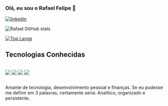### Olá, eu sou o Rafael Felipe 👋

[![linkedin](https://img.shields.io/badge/LinkedIn-0077B5?style=for-the-badge&logo=linkedin&logoColor=white)](https://www.linkedin.com/in/rafaelmoreirawb/)

![Rafael GitHub stats](https://github-readme-stats.vercel.app/api?username=rafaelfelipe6&show_icons=true&theme=dracula)

[![Top Langs](https://github-readme-stats.vercel.app/api/top-langs/?username=rafaelfelipe6)](https://github.com/rafaelfelipe6/github-readme-stats)

## Tecnologias Conhecidas

<div style="display: inline_block"><br/>
    <img align="center" alt"html5" src="https://img.shields.io/badge/HTML5-E34F26?style=for-the-badge&logo=html5&logoColor=white"/>
    <img align="center" alt"html5" src="https://img.shields.io/badge/CSS3-1572B6?style=for-the-badge&logo=css3&logoColor=white"/>
    <img align="center" alt"html5" src="https://img.shields.io/badge/JavaScript-F7DF1E?style=for-the-badge&logo=javascript&logoColor=black"/>
    <img align="center" alt"html5" src="https://img.shields.io/badge/Python-14354C?style=for-the-badge&logo=python&logoColor=white"/>
</div><br>

Amante de tecnologia, desenvolvimento pessoal e finanças. Se eu pudesse me definir em 3 palavras, certamente seria: Analítico, organizado e persistente.
